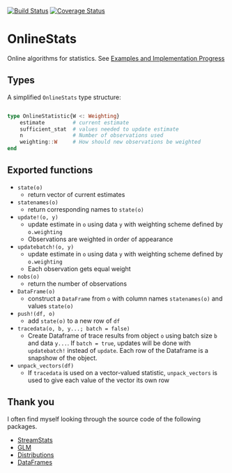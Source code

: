 [![Build Status](https://travis-ci.org/joshday/OnlineStats.jl.svg)](https://travis-ci.org/joshday/OnlineStats.jl)
[![Coverage Status](https://coveralls.io/repos/joshday/OnlineStats.jl/badge.svg?branch=josh)](https://coveralls.io/r/joshday/OnlineStats.jl?branch=josh)

# OnlineStats

Online algorithms for statistics.  See [Examples and Implementation Progress](src/README)


## Types 

A simplified `OnlineStats` type structure:

```julia

type OnlineStatistic{W <: Weighting}
	estimate         # current estimate
	sufficient_stat  # values needed to update estimate
	n                # Number of observations used
	weighting::W     # How should new observations be weighted
end
```

## Exported functions

- `state(o)`
	- return vector of current estimates
- `statenames(o)` 
	- return corresponding names to `state(o)`
- `update!(o, y)`
	- update estimate in `o` using data `y` with weighting scheme defined by `o.weighting` 
	- Observations are weighted in order of appearance
- `updatebatch!(o, y)`
	- update estimate in `o` using data `y` with weighting scheme defined by 	`o.weighting` 
	- Each observation gets equal weight
- `nobs(o)`
	- return the number of observations 
- `DataFrame(o)`
	- construct a `DataFrame` from `o` with column names `statenames(o)` and values `state(o)`
- `push!(df, o)` 
	- add `state(o)` to a new row of `df` 
- `tracedata(o, b, y...; batch = false)`
	- Create Dataframe of trace results from object `o` using batch size `b` and data `y...`.  If `batch = true`, updates will be done with `updatebatch!` instead of `update`.  Each row of the Dataframe is a snapshow of the object.
- `unpack_vectors(df)` 
	- If `tracedata` is used on a vector-valued statistic, `unpack_vectors` is used to give each value of the vector its own row





## Thank you
I often find myself looking through the source code of the following packages.  

- [StreamStats](https://github.com/johnmyleswhite/StreamStats.jl)
- [GLM](https://github.com/JuliaStats/GLM.jl)  
- [Distributions](https://github.com/JuliaStats/Distributions.jl)  
- [DataFrames](https://github.com/JuliaStats/DataFrames.jl)
